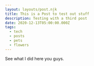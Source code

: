 ```yaml
---
layout: layouts/post.njk
title: This is a Post to test out stuff
description: Testing with a third post
date: 2020-12-13T05:00:00.000Z
tags:
  - tech
  - posts
  - pets
  - flowers
---
```

See what I did here you guys.